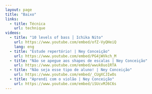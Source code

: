 ```yaml
---
layout: page
title: "Baixo"
links:
  - title: Técnica
    url: technique
videos:
  - title: "10 levels of bass │ Ichika Nito"
    url: https://www.youtube.com/embed/ofZ-VyQHeiQ
    lang: eng
  - title: "Estude repertório! | Ney Conceição"
    url: https://www.youtube.com/embed/PG4jWVkch_M
  - title: "Não se apegue aos shapes de escalas | Ney Conceição"
    url: https://www.youtube.com/embed/wwuk8uo1RTA
  - title: "Não seja esse tipo de aluno! | Ney Conceição"
    url: https://www.youtube.com/embed/_CUgXCJIwOs
  - title: "Aprendi com o violão | Ney Conceição"
    url: https://www.youtube.com/embed/iSUcvMJ6C6s
---
```

